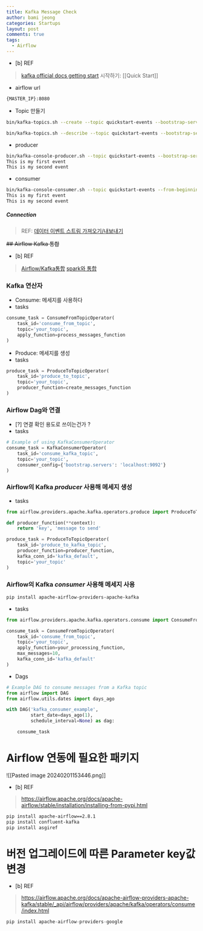 ```yaml
---
title: Kafka Message Check
author: bami jeong
categories: Startups
layout: post
comments: true
tags:
  - Airflow
---
```



- [b] REF
> [kafka official docs getting start](https://kafka.apache.org/documentation/#quickstart)
> 시작하기: [[Quick Start]]

- airflow url
```
{MASTER_IP}:8080
```

- Topic 만들기 

```bash
bin/kafka-topics.sh --create --topic quickstart-events --bootstrap-server localhost:9092
```

```bash
bin/kafka-topics.sh --describe --topic quickstart-events --bootstrap-server localhost:9092
```

- producer
```bash
bin/kafka-console-producer.sh --topic quickstart-events --bootstrap-server localhost:9092
This is my first event
This is my second event
```

- consumer
```bash
bin/kafka-console-consumer.sh --topic quickstart-events --from-beginning --bootstrap-server localhost:9092
This is my first event
This is my second event
```

##### Connection
>REF: [데이터 이벤트 스트림 가져오기/내보내기](https://kafka.apache.org/documentation/#connect)


~~## Airflow Kafka 통합~~ 

- [b] REF
> [Airflow/Kafka통합](https://www.restack.io/docs/airflow-knowledge-apache-kafka-operator-consumer-provider-example)
> [spark와 통합](https://www.restack.io/docs/airflow-knowledge-apache-spark-example-jobs#clp31wvme017hzi0u51pvxlof)




### Kafka 연산자 
- Consume: 메세지를 사용하다 
- tasks
```python
consume_task = ConsumeFromTopicOperator(
    task_id='consume_from_topic',
    topic='your_topic',
    apply_function=process_messages_function
)
```

- Produce: 메세지를 생성 
- tasks
```python
produce_task = ProduceToTopicOperator(
    task_id='produce_to_topic',
    topic='your_topic',
    producer_function=create_messages_function
)
```

### Airflow Dag와 연결 

- [?] 연결 확인 용도로 쓰이는건가 ? 
- tasks
```python
# Example of using KafkaConsumerOperator
consume_task = KafkaConsumerOperator(
    task_id='consume_kafka_topic',
    topic='your_topic',
    consumer_config={'bootstrap.servers': 'localhost:9092'}
)
```

### Airflow의 Kafka *producer* 사용해 메세지 생성

- tasks
```python
from airflow.providers.apache.kafka.operators.produce import ProduceToTopicOperator

def producer_function(**context):
    return 'key', 'message to send'

produce_task = ProduceToTopicOperator(
    task_id='produce_to_kafka_topic',
    producer_function=producer_function,
    kafka_conn_id='kafka_default',
    topic='your_topic'
)
```

### Airflow의 Kafka *consumer* 사용해 메세지 사용 
```bash
pip install apache-airflow-providers-apache-kafka
```

- tasks
```python
from airflow.providers.apache.kafka.operators.consume import ConsumeFromTopicOperator

consume_task = ConsumeFromTopicOperator(
    task_id='consume_from_topic',
    topic='your_topic',
    apply_function=your_processing_function,
    max_messages=10,
    kafka_conn_id='kafka_default'
)
```

- Dags
```python
# Example DAG to consume messages from a Kafka topic
from airflow import DAG
from airflow.utils.dates import days_ago

with DAG('kafka_consumer_example',
         start_date=days_ago(1),
         schedule_interval=None) as dag:

    consume_task
```

# Airflow 연동에 필요한 패키지 

![[Pasted image 20240201153446.png]]

- [b] REF
> https://airflow.apache.org/docs/apache-airflow/stable/installation/installing-from-pypi.html

```bash
pip install apache-airflow==2.8.1
pip install confluent-kafka
pip install asgiref
```

# 버전 업그레이드에 따른 Parameter key값 변경

- [b] REF
> https://airflow.apache.org/docs/apache-airflow-providers-apache-kafka/stable/_api/airflow/providers/apache/kafka/operators/consume/index.html

```python
pip install apache-airflow-providers-google
```

